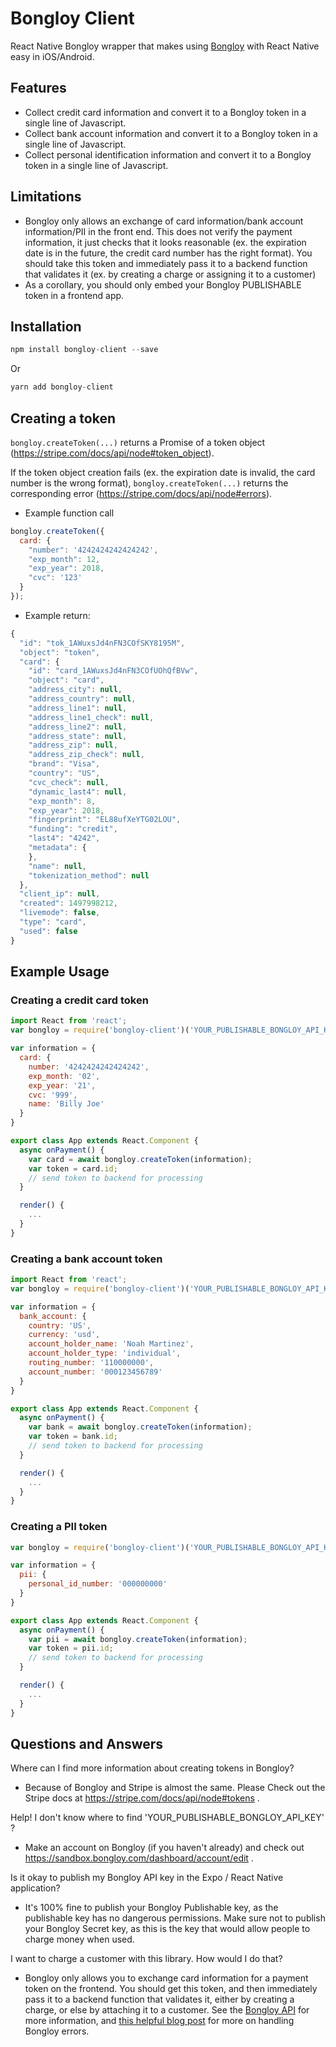 # Bongloy Client

React Native Bongloy wrapper that makes using [Bongloy](https://www.bongloy.com/) with React Native easy in iOS/Android.

## Features

- Collect credit card information and convert it to a Bongloy token in a single line of Javascript.
- Collect bank account information and convert it to a Bongloy token in a single line of Javascript.
- Collect personal identification information and convert it to a Bongloy token in a single line of Javascript.

## Limitations

- Bongloy only allows an exchange of card information/bank account information/PII in the front end. This does not verify the payment information, it just checks that it looks reasonable (ex. the expiration date is in the future, the credit card number has the right format). You should take this token and immediately pass it to a backend function that validates it (ex. by creating a charge or assigning it to a customer)
- As a corollary, you should only embed your Bongloy PUBLISHABLE token in a frontend app.

## Installation

```javascript
npm install bongloy-client --save
```
Or
```javascript
yarn add bongloy-client
```

## Creating a token

`bongloy.createToken(...)` returns a Promise of a token object (https://stripe.com/docs/api/node#token_object).

If the token object creation fails (ex. the expiration date is invalid, the card number is the wrong format), `bongloy.createToken(...)` returns the corresponding error (https://stripe.com/docs/api/node#errors).

- Example function call
```javascript
bongloy.createToken({
  card: {
    "number": '4242424242424242',
    "exp_month": 12,
    "exp_year": 2018,
    "cvc": '123'
  }
});
```
- Example return:
```javascript
{
  "id": "tok_1AWuxsJd4nFN3COfSKY8195M",
  "object": "token",
  "card": {
    "id": "card_1AWuxsJd4nFN3COfUOhQfBVw",
    "object": "card",
    "address_city": null,
    "address_country": null,
    "address_line1": null,
    "address_line1_check": null,
    "address_line2": null,
    "address_state": null,
    "address_zip": null,
    "address_zip_check": null,
    "brand": "Visa",
    "country": "US",
    "cvc_check": null,
    "dynamic_last4": null,
    "exp_month": 8,
    "exp_year": 2018,
    "fingerprint": "EL88ufXeYTG02LOU",
    "funding": "credit",
    "last4": "4242",
    "metadata": {
    },
    "name": null,
    "tokenization_method": null
  },
  "client_ip": null,
  "created": 1497998212,
  "livemode": false,
  "type": "card",
  "used": false
}
```
## Example Usage

### Creating a credit card token
```javascript
import React from 'react';
var bongloy = require('bongloy-client')('YOUR_PUBLISHABLE_BONGLOY_API_KEY');

var information = {
  card: {
    number: '4242424242424242',
    exp_month: '02',
    exp_year: '21',
    cvc: '999',
    name: 'Billy Joe'
  }
}

export class App extends React.Component {
  async onPayment() {
    var card = await bongloy.createToken(information);
    var token = card.id;
    // send token to backend for processing
  }

  render() {
    ...
  }
}
```
### Creating a bank account token
```javascript
import React from 'react';
var bongloy = require('bongloy-client')('YOUR_PUBLISHABLE_BONGLOY_API_KEY');

var information = {
  bank_account: {
    country: 'US',
    currency: 'usd',
    account_holder_name: 'Noah Martinez',
    account_holder_type: 'individual',
    routing_number: '110000000',
    account_number: '000123456789'
  }
}

export class App extends React.Component {
  async onPayment() {
    var bank = await bongloy.createToken(information);
    var token = bank.id;
    // send token to backend for processing
  }

  render() {
    ...
  }
}
```
### Creating a PII token
```javascript
var bongloy = require('bongloy-client')('YOUR_PUBLISHABLE_BONGLOY_API_KEY');

var information = {
  pii: {
    personal_id_number: '000000000'
  }
}

export class App extends React.Component {
  async onPayment() {
    var pii = await bongloy.createToken(information);
    var token = pii.id;
    // send token to backend for processing
  }

  render() {
    ...
  }
}
```
## Questions and Answers

Where can I find more information about creating tokens in Bongloy?
- Because of Bongloy and Stripe is almost the same. Please Check out the Stripe docs at https://stripe.com/docs/api/node#tokens .

Help! I don't know where to find 'YOUR_PUBLISHABLE_BONGLOY_API_KEY' ?
- Make an account on Bongloy (if you haven't already) and check out https://sandbox.bongloy.com/dashboard/account/edit .

Is it okay to publish my Bongloy API key in the Expo / React Native application?
- It's 100% fine to publish your Bongloy Publishable key, as the publishable key has no dangerous permissions. Make sure not to publish your Bongloy Secret key, as this is the key that would allow people to charge money when used.

I want to charge a customer with this library. How would I do that?
- Bongloy only allows you to exchange card information for a payment token on the frontend. You should get this token, and then immediately pass it to a backend function that validates it, either by creating a charge, or else by attaching it to a customer. See the [Bongloy API](https://www.bongloy.com/documentation#bongloy_api_reference) for more information, and [this helpful blog post](http://www.larryullman.com/2013/01/30/handling-stripe-errors/) for more on handling Bongloy errors.